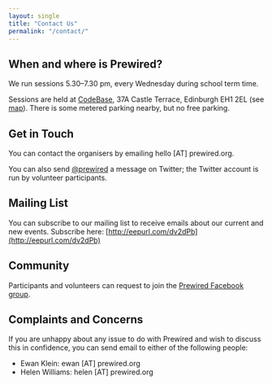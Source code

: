 ```yaml
---
layout: single
title: "Contact Us"
permalink: "/contact/"
---
```

## When and where is Prewired?

We run sessions 5.30&ndash;7.30 pm, every Wednesday during school term time.

Sessions are held at [CodeBase](http://thisiscodebase.com), 37A Castle Terrace, Edinburgh EH1 2EL (see [map](https://www.google.co.uk/maps/place/CodeBase/@55.946414,-3.200923,15z/data=!4m2!3m1!1s0x0:0x5727e05b4321b9f6?sa=X&ei=wNayVLb3KsLP7QbmmYGIBA&ved=0CHQQ_BIwDg)). There is some metered parking nearby, but no free parking.

## Get in Touch

You can contact the organisers by emailing hello [AT] prewired.org.

You can also send [@prewired](http://twitter.com/prewired) a message on Twitter; the Twitter account is run by volunteer participants.


## Mailing List

You can subscribe to our mailing list to receive emails about our current and new events. Subscribe here: [http://eepurl.com/dv2dPb](http://eepurl.com/dv2dPb)

## Community

Participants and volunteers can request to join the [Prewired Facebook group](https://www.facebook.com/groups/prewired).

<!-- We also have an IRC channel (server: irc.imaginarynet.uk, channel: #prewired); you'll need to ask a volunteer for the password. -->

<!-- ## Volunteers

Volunteers can ask for an invite to the `#volunteers` channel on the [Slack](https://slack.com) Prewired team &mdash; this is where we post announcements, etc that might interest volunteers and occasional reminders about sessions. Volunteers also use this channel to chat to other volunteers and ask questions. -->

## Complaints and Concerns

If you are unhappy about any issue to do with Prewired and wish to discuss this in confidence, you can send email to either of the following people:

* Ewan Klein: ewan [AT] prewired.org
* Helen Williams: helen [AT] prewired.org
